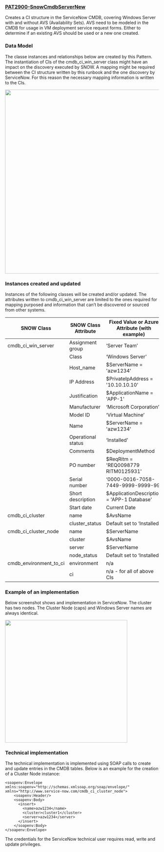### [PAT2900-SnowCmdbServerNew](https://raw.githubusercontent.com/fbodmer/AzureGovernance/master/PAT2900-SnowCmdbServerNew.ps1)
Creates a CI structure in the ServiceNow CMDB, covering Windows Server with and without AVS (Availability Sets).
AVS need to be modeled in the CMDB for usage in VM deployment service request forms. Either to determine if an existing AVS should be used or a new one created.  

### Data Model
The classe instances and relationships below are created by this Pattern. The instantiation of CIs of the cmdb_ci_win_server class might have an impact on the discovery executed by SNOW. A mapping might be required between the CI structure written by this runbook and the one discovery by ServiceNow. For this reason the necessary mapping information is written to the CIs.
 
<img src="https://github.com/fbodmer/AzureGovernance/wiki/Runbooks/PAT2900-1.png" width="600">
 
### Instances created and updated
Instances of the following classes will be created and/or updated. The attributes written to cmdb_ci_win_server are limited to the ones required for mapping purposed and information that can’t be discovered or sourced from other systems.
 
| SNOW Class | SNOW Class Attribute | Fixed Value or Azure Attribute (with example) |
| ------------- | ------------- | ------------- |
| cmdb_ci_win_server | Assignment group | ‘Server Team’ |	
| | Class | ‘Windows Server’ |
| | Host_name | $ServerName  = 'azw1234' |
| | IP Address | $PrivateIpAddress = '10.10.10.10' |
| | Justification | $ApplicationName = 'APP-1' |
| | Manufacturer | ‘Microsoft Corporation’ |
| | Model ID | ‘Virtual Machine’ |
| | Name | $ServerName  = 'azw1234' |
| | Operational status | ‘Installed’ |
| | Comments | $DeploymentMethod |
| | PO number | $ReqRitm = 'REQ0098779 RITM0125931' |
| | Serial number | ‘0000-0016-7058-7449-9999-9999-99’ |
| | Short description | $ApplicationDescription  = 'APP-1 Database' |
| | Start date | Current Date |
| cmdb_ci_cluster | name | $AvsName |
| | cluster_status | Default set to ‘Installed’ |
| cmdb_ci_cluster_node | name | $ServerName |
| | cluster | $AvsName |
| | server | $ServerName |	
| | node_status	 | Default set to ‘Installed’ |
| cmdb_environment_to_ci | environment | n/a |
| | ci | n/a - for all of above CIs |

### Example of an implementation
Below screenshot shows and implementation in ServiceNow. The cluster has two nodes. The Cluster Node (caps) and Windows Server names are always identical. 

<img src="https://github.com/fbodmer/AzureGovernance/wiki/Runbooks/PAT2900-2.png" width="400">
 
### Technical implementation
The technical implementation is implemented using SOAP calls to create and update entries in the CMDB tables. Below is an example for the creation of a Cluster Node instance:

```
<soapenv:Envelope xmlns:soapenv="http://schemas.xmlsoap.org/soap/envelope/" xmlns="http://www.service-now.com/cmdb_ci_cluster_node">
    <soapenv:Header/>
    <soapenv:Body>
      <insert>
        <name>azw1234</name>
        <cluster>cluster1</cluster>
        <server>azw1234</server>
      </insert>
    </soapenv:Body>
</soapenv:Envelope>
```

The credentials for the ServiceNow technical user requires read, write and update privileges.